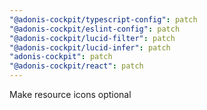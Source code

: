 ```yaml
---
"@adonis-cockpit/typescript-config": patch
"@adonis-cockpit/eslint-config": patch
"@adonis-cockpit/lucid-filter": patch
"@adonis-cockpit/lucid-infer": patch
"adonis-cockpit": patch
"@adonis-cockpit/react": patch
---
```


Make resource icons optional
